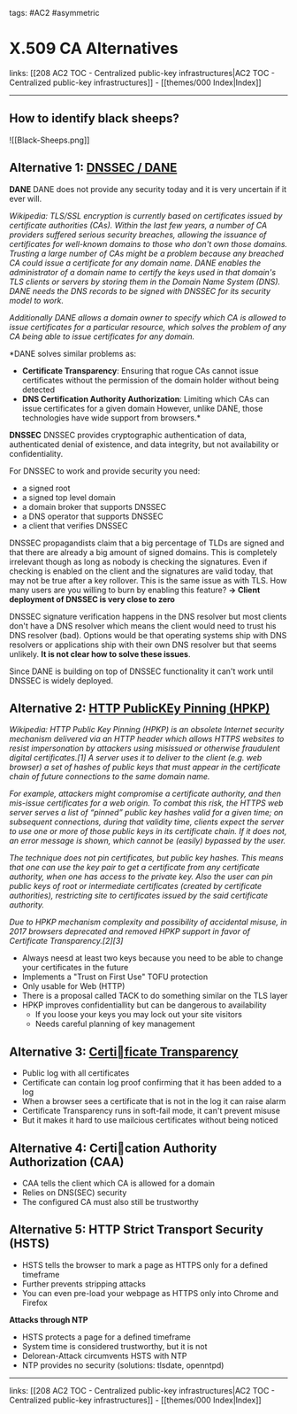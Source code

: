tags: #AC2 #asymmetric 

# X.509 CA Alternatives

links: [[208 AC2 TOC - Centralized public-key infrastructures|AC2 TOC - Centralized public-key infrastructures]] - [[themes/000 Index|Index]]

---

## How to identify black sheeps?

![[Black-Sheeps.png]]


## Alternative 1: [DNSSEC / DANE](https://tools.ietf.org/html/rfc6698)

**DANE**
DANE does not provide any security today and it is very uncertain if it ever will.

*Wikipedia: TLS/SSL encryption is currently based on certificates issued by certificate authorities (CAs). Within the last few years, a number of CA providers suffered serious security breaches, allowing the issuance of certificates for well-known domains to those who don't own those domains. Trusting a large number of CAs might be a problem because any breached CA could issue a certificate for any domain name. DANE enables the administrator of a domain name to certify the keys used in that domain's TLS clients or servers by storing them in the Domain Name System (DNS). DANE needs the DNS records to be signed with DNSSEC for its security model to work.*

*Additionally DANE allows a domain owner to specify which CA is allowed to issue certificates for a particular resource, which solves the problem of any CA being able to issue certificates for any domain.*

*DANE solves similar problems as:
- **Certificate Transparency**: Ensuring that rogue CAs cannot issue certificates without the permission of the domain holder without being detected
- **DNS Certification Authority Authorization**: Limiting which CAs can issue certificates for a given domain However, unlike DANE, those technologies have wide support from browsers.*

**DNSSEC**
DNSSEC provides cryptographic authentication of data, authenticated denial of existence, and data integrity, but not availability or confidentiality.

For DNSSEC to work and provide security you need:
- a signed root
- a signed top level domain
- a domain broker that supports DNSSEC
- a DNS operator that supports DNSSEC
- a client that verifies DNSSEC

DNSSEC propagandists claim that a big percentage of TLDs are signed and that there are already a big amount of signed domains. This is completely irrelevant though as long as nobody is checking the signatures. Even if checking is enabled on the client and the signatures are valid today, that may not be true after a key rollover. This is the same issue as with TLS. How many users are you willing to burn by enabling this feature?
**-> Client deployment of DNSSEC is very close to zero**

DNSSEC signature verification happens in the DNS resolver but most clients don't have a DNS resolver which means the client would need to trust his DNS resolver (bad). Options would be that operating systems ship with DNS resolvers or applications ship with their own DNS resolver but that seems unlikely. **It is not clear how to solve these issues**.

Since DANE is building on top of DNSSEC functionality it can't work until DNSSEC is widely deployed.


## Alternative 2: [HTTP PublicKEy Pinning (HPKP)](https://www.owasp.org/index.php/Certificate_and_Public_Key_Pinning)

*Wikipedia: HTTP Public Key Pinning (HPKP) is an obsolete Internet security mechanism delivered via an HTTP header which allows HTTPS websites to resist impersonation by attackers using misissued or otherwise fraudulent digital certificates.[1] A server uses it to deliver to the client (e.g. web browser) a set of hashes of public keys that must appear in the certificate chain of future connections to the same domain name.*

*For example, attackers might compromise a certificate authority, and then mis-issue certificates for a web origin. To combat this risk, the HTTPS web server serves a list of “pinned” public key hashes valid for a given time; on subsequent connections, during that validity time, clients expect the server to use one or more of those public keys in its certificate chain. If it does not, an error message is shown, which cannot be (easily) bypassed by the user.*

*The technique does not pin certificates, but public key hashes. This means that one can use the key pair to get a certificate from any certificate authority, when one has access to the private key. Also the user can pin public keys of root or intermediate certificates (created by certificate authorities), restricting site to certificates issued by the said certificate authority.*

*Due to HPKP mechanism complexity and possibility of accidental misuse, in 2017 browsers deprecated and removed HPKP support in favor of Certificate Transparency.[2][3]*

- Always neesd at least two keys because you need to be able to change your certificates in the future
- Implements a "Trust on First Use" TOFU protection
- Only usable for Web (HTTP)
- There is a proposal called TACK to do something similar on the TLS layer
- HPKP improves confidentiallity but can be dangerous to availability
	- If you loose your keys you may lock out your site visitors
	- Needs careful planning of key management


## Alternative 3: [Certificate Transparency](https://certificate.transparency.dev/)

- Public log with all certificates
- Certificate can contain log proof confirming that it has been added to a log
- When a browser sees a certificate that is not in the log it can raise alarm
- Certificate Transparency runs in soft-fail mode, it can't prevent misuse
- But it makes it hard to use mailcious certificates without being noticed


## Alternative 4: Certication Authority Authorization (CAA)

- CAA tells the client which CA is allowed for a domain
- Relies on DNS(SEC) security
- The configured CA must also still be trustworthy


## Alternative 5: HTTP Strict Transport Security (HSTS)

- HSTS tells the browser to mark a page as HTTPS only for a defined timeframe
- Further prevents stripping attacks
- You can even pre-load your webpage as HTTPS only into Chrome and Firefox

**Attacks through NTP**
- HSTS protects a page for a defined timeframe
- System time is considered trustworthy, but it is not
- Delorean-Attack circumvents HSTS with NTP
- NTP provides no security (solutions: tlsdate, openntpd)

---
links: [[208 AC2 TOC - Centralized public-key infrastructures|AC2 TOC - Centralized public-key infrastructures]] - [[themes/000 Index|Index]]